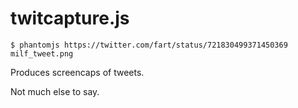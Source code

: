 # twitcapture.js

``
$ phantomjs https://twitter.com/fart/status/721830499371450369 milf_tweet.png
``

Produces screencaps of tweets.

Not much else to say.
